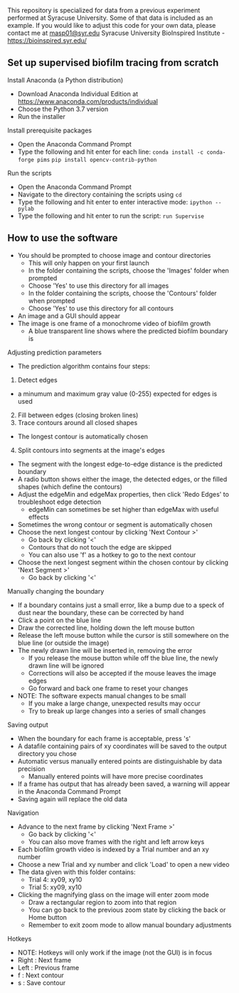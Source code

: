This repository is specialized for data from a previous experiment performed at Syracuse University. Some of that data is included as an example.
If you would like to adjust this code for your own data, please contact me at masp01@syr.edu
Syracuse University BioInspired Institute - https://bioinspired.syr.edu/

Set up supervised biofilm tracing from scratch
----------------------------------------------

Install Anaconda (a Python distribution)
- Download Anaconda Individual Edition at https://www.anaconda.com/products/individual
- Choose the Python 3.7 version
- Run the installer
	
Install prerequisite packages
- Open the Anaconda Command Prompt
- Type the following and hit enter for each line:
`conda install -c conda-forge pims`
`pip install opencv-contrib-python`

Run the scripts
- Open the Anaconda Command Prompt
- Navigate to the directory containing the scripts using `cd`
- Type the following and hit enter to enter interactive mode:
`ipython --pylab`
- Type the following and hit enter to run the script:
`run Supervise`
	
How to use the software
----------------------------

- You should be prompted to choose image and contour directories
  - This will only happen on your first launch
  - In the folder containing the scripts, choose the 'Images' folder when prompted
  - Choose 'Yes' to use this directory for all images
  - In the folder containing the scripts, choose the 'Contours' folder when prompted
  - Choose 'Yes' to use this directory for all contours
- An image and a GUI should appear
- The image is one frame of a monochrome video of biofilm growth
  - A blue transparent line shows where the predicted biofilm boundary is
	
Adjusting prediction parameters
- The prediction algorithm contains four steps:
1. Detect edges
- a minumum and maximum gray value (0-255) expected for edges is used
2. Fill between edges (closing broken lines)
3. Trace contours around all closed shapes
- The longest contour is automatically chosen
4. Split contours into segments at the image's edges
- The segment with the longest edge-to-edge distance is the predicted boundary
- A radio button shows either the image, the detected edges, or the filled shapes (which define the contours)
- Adjust the edgeMin and edgeMax properties, then click 'Redo Edges' to troubleshoot edge detection
  - edgeMin can sometimes be set higher than edgeMax with useful effects
- Sometimes the wrong contour or segment is automatically chosen
- Choose the next longest contour by clicking 'Next Contour >'
  - Go back by clicking '<'
  - Contours that do not touch the edge are skipped
  - You can also use 'f' as a hotkey to go to the next contour
- Choose the next longest segment within the chosen contour by clicking 'Next Segment >'
  - Go back by clicking '<'

Manually changing the boundary
- If a boundary contains just a small error, like a bump due to a speck of dust near the boundary, these can be corrected by hand
- Click a point on the blue line
- Draw the corrected line, holding down the left mouse button
- Release the left mouse button while the cursor is still somewhere on the blue line (or outside the image)
- The newly drawn line will be inserted in, removing the error
  - If you release the mouse button while off the blue line, the newly drawn line will be ignored
  - Corrections will also be accepted if the mouse leaves the image edges
  - Go forward and back one frame to reset your changes
- NOTE: The software expects manual changes to be small
  - If you make a large change, unexpected results may occur
  - Try to break up large changes into a series of small changes
		
Saving output
- When the boundary for each frame is acceptable, press 's'
- A datafile containing pairs of xy coordinates will be saved to the output directory you chose
- Automatic versus manually entered points are distinguishable by data precision
  - Manually entered points will have more precise coordinates
- If a frame has output that has already been saved, a warning will appear in the Anaconda Command Prompt
- Saving again will replace the old data

Navigation
- Advance to the next frame by clicking 'Next Frame >'
  - Go back by clicking '<'
  - You can also move frames with the right and left arrow keys
- Each biofilm growth video is indexed by a Trial number and an xy number
- Choose a new Trial and xy number and click 'Load' to open a new video
- The data given with this folder contains:
  - Trial 4: xy09, xy10
  - Trial 5: xy09, xy10
- Clicking the magnifying glass on the image will enter zoom mode
  - Draw a rectangular region to zoom into that region
  - You can go back to the previous zoom state by clicking the back or Home button
  - Remember to exit zoom mode to allow manual boundary adjustments
		
Hotkeys
- NOTE: Hotkeys will only work if the image (not the GUI) is in focus
- Right	: Next frame
- Left	: Previous frame
- f 	: Next contour
- s		: Save contour